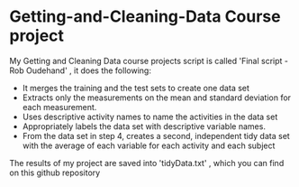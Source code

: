 # Getting-and-Cleaning-Data Course project
My Getting and Cleaning Data course projects script is called 'Final script - Rob Oudehand' , it does the following:

- It merges the training and the test sets to create one data set
- Extracts only the measurements on the mean and standard deviation for each measurement.
- Uses descriptive activity names to name the activities in the data set
- Appropriately labels the data set with descriptive variable names.
- From the data set in step 4, creates a second, independent tidy data set with the average of each variable for each activity and each subject

The results of my project are saved into 'tidyData.txt' , which you can find on this github repository
